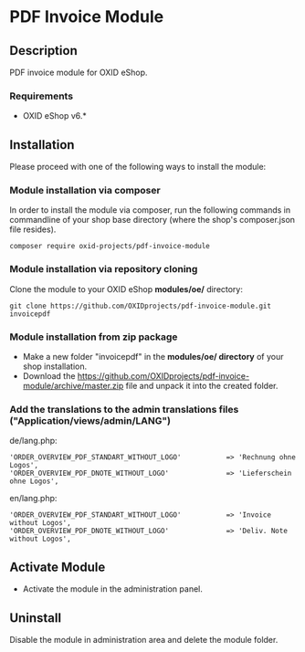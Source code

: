 # PDF Invoice Module

## Description

PDF invoice module for OXID eShop.

### Requirements

* OXID eShop v6.*

## Installation

Please proceed with one of the following ways to install the module:

### Module installation via composer

In order to install the module via composer, run the following commands in commandline of your shop base directory 
(where the shop's composer.json file resides).

```
composer require oxid-projects/pdf-invoice-module
```

### Module installation via repository cloning

Clone the module to your OXID eShop **modules/oe/** directory:
```
git clone https://github.com/OXIDprojects/pdf-invoice-module.git invoicepdf
```

### Module installation from zip package

* Make a new folder "invoicepdf" in the **modules/oe/ directory** of your shop installation. 
* Download the https://github.com/OXIDprojects/pdf-invoice-module/archive/master.zip file and unpack it into the created folder.

### Add the translations to the admin translations files ("Application/views/admin/LANG")

de/lang.php:
```
'ORDER_OVERVIEW_PDF_STANDART_WITHOUT_LOGO'           => 'Rechnung ohne Logos',
'ORDER_OVERVIEW_PDF_DNOTE_WITHOUT_LOGO'              => 'Lieferschein ohne Logos',
```

en/lang.php:
```
'ORDER_OVERVIEW_PDF_STANDART_WITHOUT_LOGO'           => 'Invoice without Logos',
'ORDER_OVERVIEW_PDF_DNOTE_WITHOUT_LOGO'              => 'Deliv. Note without Logos',
```

## Activate Module

- Activate the module in the administration panel.

## Uninstall

Disable the module in administration area and delete the module folder.
